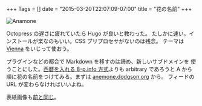 +++
Tags = []
date = "2015-03-20T22:07:09-07:00"
title = "花の名前"
+++

![Anamone](https://farm3.staticflickr.com/2072/2267748078_207ed49515_b.jpg)

Octopress の遅さに疲れていたら Hugo が良いと教わった。
たしかに速い。インストールが楽なのもいい。CSS プリプロセサがないのは残念。
テーマは [Vienna](https://github.com/keichi/vienna) をいじって使おう。

プラグインなどの都合で Markdown を移すのは諦め、新しいサブドメインを
使うことにした。[西暦を入れる 8-p.info 方式](http://2015.8-p.info/)よりも
arbitrary であろうと A から順に花の名前をつけてみる。まずは
[anemone.dodgson.org](http://anemone.dodgson.org/) から。
フィードの URL が変わらなければいいよね。

表紙画像も[前と同じ](https://www.flickr.com/photos/_belial/5929930548/)。
